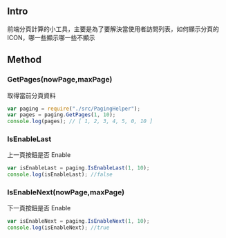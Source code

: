 ## Intro

前端分頁計算的小工具，主要是為了要解決當使用者訪問列表，如何顯示分頁的 ICON，哪一些顯示哪一些不顯示

## Method

### GetPages(nowPage,maxPage)

取得當前分頁資料

```javascript
var paging = require("./src/PagingHelper");
var pages = paging.GetPages(1, 10);
console.log(pages); // [ 1, 2, 3, 4, 5, 0, 10 ]
```

### IsEnableLast

上一頁按鈕是否 Enable

```javascript
var isEnableLast = paging.IsEnableLast(1, 10);
console.log(isEnableLast); //false
```

### IsEnableNext(nowPage,maxPage)

下一頁按鈕是否 Enable

```javascript
var isEnableNext = paging.IsEnableNext(1, 10);
console.log(isEnableNext); //true
```
